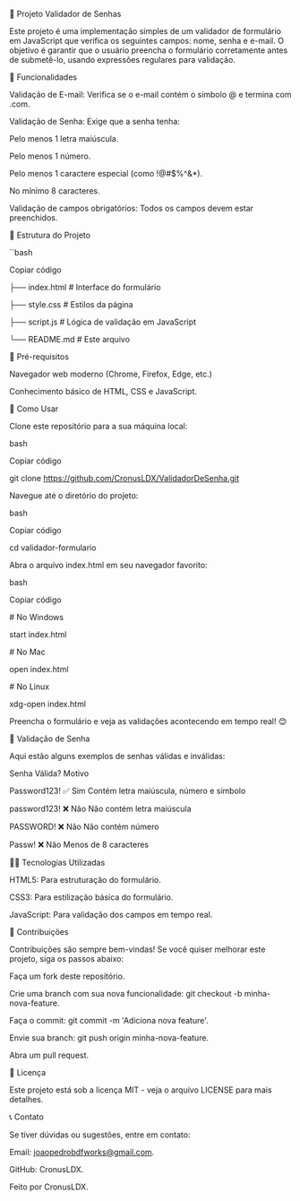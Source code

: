 🚀 Projeto Validador de Senhas

Este projeto é uma implementação simples de um validador de formulário em JavaScript que verifica os seguintes campos: nome, senha e e-mail. O objetivo é garantir que o usuário preencha o formulário corretamente antes de submetê-lo, usando expressões regulares para validação.

  

📝 Funcionalidades

Validação de E-mail: Verifica se o e-mail contém o símbolo @ e termina com .com.

Validação de Senha: Exige que a senha tenha:

Pelo menos 1 letra maiúscula.

Pelo menos 1 número.

Pelo menos 1 caractere especial (como !@#$%^&\*).

No mínimo 8 caracteres.

Validação de campos obrigatórios: Todos os campos devem estar preenchidos.

📂 Estrutura do Projeto

``bash

Copiar código

├── index.html      # Interface do formulário

├── style.css       # Estilos da página

├── script.js       # Lógica de validação em JavaScript

└── README.md       # Este arquivo

🚧 Pré-requisitos

Navegador web moderno (Chrome, Firefox, Edge, etc.)

Conhecimento básico de HTML, CSS e JavaScript.

📜 Como Usar

Clone este repositório para a sua máquina local:

bash

Copiar código

git clone https://github.com/CronusLDX/ValidadorDeSenha.git

Navegue até o diretório do projeto:

bash

Copiar código

cd validador-formulario

Abra o arquivo index.html em seu navegador favorito:

bash

Copiar código

\# No Windows

start index.html

  

\# No Mac

open index.html

  

\# No Linux

xdg-open index.html

Preencha o formulário e veja as validações acontecendo em tempo real! 😊

🎯 Validação de Senha

Aqui estão alguns exemplos de senhas válidas e inválidas:

  

Senha Válida? Motivo

Password123! ✅ Sim Contém letra maiúscula, número e símbolo

password123! ❌ Não Não contém letra maiúscula

PASSWORD! ❌ Não Não contém número

Passw! ❌ Não Menos de 8 caracteres

👨‍💻 Tecnologias Utilizadas

HTML5: Para estruturação do formulário.

CSS3: Para estilização básica do formulário.

JavaScript: Para validação dos campos em tempo real.

🤝 Contribuições

Contribuições são sempre bem-vindas! Se você quiser melhorar este projeto, siga os passos abaixo:

  

Faça um fork deste repositório.

Crie uma branch com sua nova funcionalidade: git checkout -b minha-nova-feature.

Faça o commit: git commit -m 'Adiciona nova feature'.

Envie sua branch: git push origin minha-nova-feature.

Abra um pull request.

📄 Licença

Este projeto está sob a licença MIT - veja o arquivo LICENSE para mais detalhes.

  

📞 Contato

Se tiver dúvidas ou sugestões, entre em contato:

  

Email: joaopedrobdfworks@gmail.com.

GitHub: CronusLDX.

Feito  por CronusLDX.

